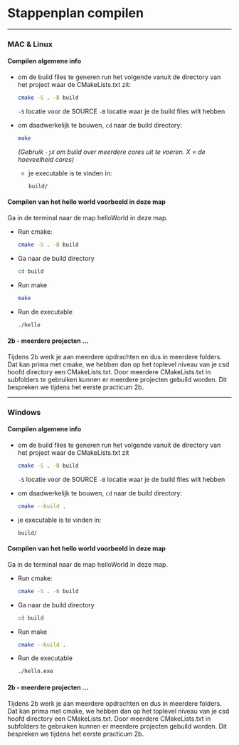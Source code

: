 # Stappenplan compilen

---

### MAC & Linux
#### Compilen algemene info
- om de build files te generen run het volgende vanuit de directory van het project waar de CMakeLists.txt zit:
  ```bash
  cmake -S . -B build
  ```
  `-S` locatie voor de SOURCE
  `-B` locatie waar je de build files wilt hebben

- om daadwerkelijk te bouwen, `cd` naar de build directory:
  ```bash
  make
  ```
  _(Gebruik `-jX` om build over meerdere cores uit te voeren. X = de hoeveelheid cores)_

  - je executable is te vinden in:
    ```
    build/
    ```

#### Compilen van het hello world voorbeeld in deze map
Ga in de terminal naar de map helloWorld in deze map.
- Run cmake:
  ```bash
  cmake -S . -B build
  ```

- Ga naar de build directory
  ```bash
  cd build
  ```
- Run make
  ```bash
  make
  ```
- Run de executable
  ```bash
  ./hello
  ```

#### 2b - meerdere projecten ...
Tijdens 2b werk je aan meerdere opdrachten en dus in meerdere folders. Dat kan prima met cmake, we hebben dan op het toplevel  niveau van je csd hoofd directory een CMakeLists.txt. Door meerdere CMakeLists.txt in subfolders te gebruiken kunnen er meerdere projecten
gebuild worden. Dit bespreken we tijdens het eerste practicum 2b.

---

### Windows
#### Compilen algemene info
- om de build files te generen run het volgende vanuit de directory van het project waar de CMakeLists.txt zit
  ```bash
  cmake -S . -B build
  ```
  `-S` locatie voor de SOURCE
  `-B` locatie waar je de build files wilt hebben

- om daadwerkelijk te bouwen, `cd` naar de build directory:
  ```bash
  cmake --build .
  ```
- je executable is te vinden in:
  ```
  build/
  ```

#### Compilen van het hello world voorbeeld in deze map
Ga in de terminal naar de map helloWorld in deze map.
- Run cmake:
  ```bash
  cmake -S . -B build
  ```

- Ga naar de build directory
  ```bash
  cd build
  ```
- Run make
  ```bash
  cmake --build .
  ```
- Run de executable
  ```bash
  ./hello.exe
  ```

#### 2b - meerdere projecten ...
Tijdens 2b werk je aan meerdere opdrachten en dus in meerdere folders. Dat kan prima met cmake, we hebben dan op het toplevel  niveau van je csd hoofd directory een CMakeLists.txt. Door meerdere CMakeLists.txt in subfolders te gebruiken kunnen er meerdere projecten
gebuild worden. Dit bespreken we tijdens het eerste practicum 2b.
